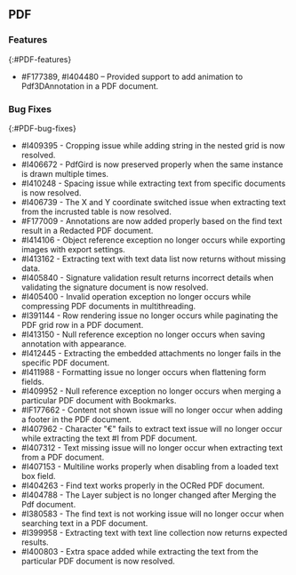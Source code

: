 ## PDF

### Features
{:#PDF-features}

* \#F177389, #I404480 – Provided support to add animation to Pdf3DAnnotation in a PDF document.

### Bug Fixes
{:#PDF-bug-fixes}

* \#I409395 -	Cropping issue while adding string in the nested grid is now resolved.
* \#I406672 -	PdfGird is now preserved properly when the same instance is drawn multiple times.
* \#I410248 -	Spacing issue while extracting text from specific documents is now resolved.
* \#I406739 -	The X and Y coordinate switched issue when extracting text from the incrusted table is now resolved.
* \#F177009 -	Annotations are now added properly based on the find text result in a Redacted PDF document.
* \#I414106 -	Object reference exception no longer occurs while exporting images with export settings.
* \#I413162 -	Extracting text with text data list now returns without missing data.
* \#I405840 -	Signature validation result returns incorrect details when validating the signature document is now resolved.
* \#I405400 -	Invalid operation exception no longer occurs while compressing PDF documents in multithreading.
* \#I391144 -	Row rendering issue no longer occurs while paginating the PDF grid row in a PDF document.
* \#I413150 -	Null reference exception no longer occurs when saving annotation with appearance.
* \#I412445 -	Extracting the embedded attachments no longer fails in the specific PDF document.
* \#I411988 -	Formatting issue no longer occurs when flattening form fields.
* \#I409952 -	Null reference exception no longer occurs when merging a particular PDF document with Bookmarks.
* \#IF177662 -	Content not shown issue will no longer occur when adding a footer in the PDF document.
* \#I407962 -	Character "€" fails to extract text issue will no longer occur while extracting the text \#I from PDF document.
* \#I407312 -	Text missing issue will no longer occur when extracting text from a PDF document.
* \#I407153 -	Multiline works properly when disabling from a loaded text box field.
* \#I404263 -	Find text works properly in the OCRed PDF document.
* \#I404788 -	The Layer subject is no longer changed after Merging the Pdf document.
* \#I380583 -	The find text is not working issue will no longer occur when searching text in a PDF document.
* \#I399958 -	Extracting text with text line collection now returns expected results.
* \#I400803 -	Extra space added while extracting the text from the particular PDF document is now resolved.